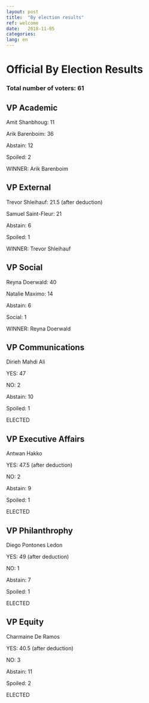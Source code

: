 ```yaml
---
layout: post
title:  "By election results"
ref: welcome
date:   2018-11-05
categories: 
lang: en
---
```

# Official By Election Results
### Total number of voters: 61

## VP Academic

Amit Shanbhoug: 11

Arik Barenboim: 36

Abstain: 12

Spoiled: 2

WINNER: Arik Barenboim

## VP External

Trevor Shleihauf: 21.5 (after deduction)

Samuel Saint-Fleur: 21

Abstain: 6

Spoiled: 1

WINNER: Trevor Shleihauf

## VP Social

Reyna Doerwald: 40

Natalie Maximo: 14

Abstain: 6

Social: 1

WINNER: Reyna Doerwald

## VP Communications

Dirieh Mahdi Ali

YES: 47

NO: 2

Abstain: 10

Spoiled: 1

ELECTED

## VP Executive Affairs

Antwan Hakko

YES: 47.5 (after deduction)

NO: 2

Abstain: 9

Spoiled: 1

ELECTED

## VP Philanthrophy

Diego Pontones Ledon

YES: 49 (after deduction)

NO: 1

Abstain: 7

Spoiled: 1

ELECTED

## VP Equity

Charmaine De Ramos

YES: 40.5 (after deduction)

NO: 3

Abstain: 11

Spoiled: 2

ELECTED
